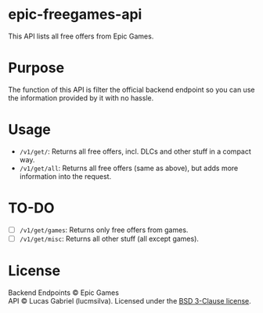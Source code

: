 # epic-freegames-api
This API lists all free offers from Epic Games.

# Purpose
The function of this API is filter the official backend endpoint so you can use the information provided by it with no hassle.

# Usage
- ``/v1/get/``: Returns all free offers, incl. DLCs and other stuff in a compact way.
- ``/v1/get/all``: Returns all free offers (same as above), but adds more information into the request.

# TO-DO
* [ ] ``/v1/get/games``: Returns only free offers from games.
* [ ] ``/v1/get/misc``: Returns all other stuff (all except games).

# License
Backend Endpoints &copy; Epic Games\
API &copy; Lucas Gabriel (lucmsilva). Licensed under the [BSD 3-Clause license](LICENSE).